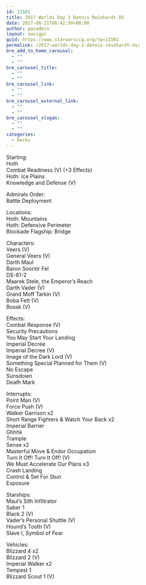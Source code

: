 ```yaml
---
id: 11501
title: 2017 Worlds Day 2 Dennis Reinhardt DS
date: 2017-08-21T06:42:50+00:00
author: pwsadmin
layout: swccgpc
guid: https://www.starwarsccg.org/?p=11501
permalink: /2017-worlds-day-2-dennis-reinhardt-ds/
bre_add_to_home_carousel:
  - ""
  - ""
bre_carousel_title:
  - ""
  - ""
bre_carousel_link:
  - ""
  - ""
bre_carousel_external_link:
  - ""
  - ""
bre_carousel_slogan:
  - ""
  - ""
categories:
  - Decks
---
```

Starting:  
Hoth  
Combat Readiness (V) (+3 Effects)  
Hoth: Ice Plains  
Knowledge and Defense (V)

Admirals Order:  
Battle Deployment

Locations:  
Hoth: Mountains  
Hoth: Defensive Perimeter  
Blockade Flagship: Bridge

Characters:  
Veers (V)  
General Veers (V)  
Darth Maul  
Baron Soontir Fel  
DS-61-2  
Maarek Stele, the Emperor&#8217;s Reach  
Darth Vader (V)  
Grand Moff Tarkin (V)  
Boba Fett (V)  
Bossk (V)

Effects:  
Combat Response (V)  
Security Precautions  
You May Start Your Landing  
Imperial Decree  
Imperial Decree (V)  
Image of the Dark Lord (V)  
Something Special Planned for Them (V)  
No Escape  
Sunsdown  
Death Mark

Interrupts:  
Point Man (V)  
Force Push (V)  
Walker Garrison x2  
Short Range Fighters & Watch Your Back x2  
Imperial Barrier  
Ghhhk  
Trample  
Sense x2  
Masterful Move & Endor Occupation  
Turn It Off! Turn It Off! (V)  
We Must Accelerate Our Plans x3  
Crash Landing  
Control & Set For Stun  
Exposure

Starships:  
Maul&#8217;s Sith Infiltrator  
Saber 1  
Black 2 (V)  
Vader&#8217;s Personal Shuttle (V)  
Hound&#8217;s Tooth (V)  
Slave I, Symbol of Fear

Vehicles:  
Blizzard 4 x2  
Blizzard 2 (V)  
Imperial Walker x2  
Tempest 1  
Blizzard Scout 1 (V)